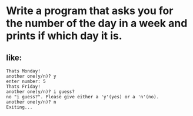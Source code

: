 # Write a program that asks you for the number of the day in a week and prints if which day it is.
## like:
```enter number: 1
Thats Monday!
another one(y/n)? y
enter number: 5
Thats Friday!
another one(y/n)? i guess?
no "i guess?". Please give either a 'y'(yes) or a 'n'(no).
another one(y/n)? n
Exiting...
```
